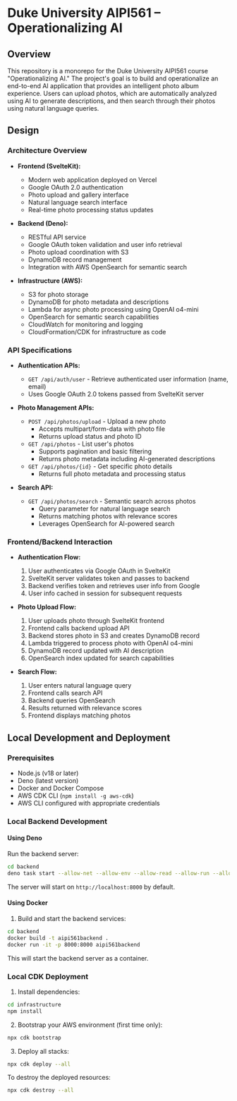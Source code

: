 # Duke University AIPI561 – Operationalizing AI

## Overview

This repository is a monorepo for the Duke University AIPI561 course "Operationalizing AI." The project's goal is to build and operationalize an end-to-end AI application that provides an intelligent photo album experience. Users can upload photos, which are automatically analyzed using AI to generate descriptions, and then search through their photos using natural language queries.

## Design

### Architecture Overview

- **Frontend (SvelteKit):**
  - Modern web application deployed on Vercel
  - Google OAuth 2.0 authentication
  - Photo upload and gallery interface
  - Natural language search interface
  - Real-time photo processing status updates

- **Backend (Deno):**
  - RESTful API service
  - Google OAuth token validation and user info retrieval
  - Photo upload coordination with S3
  - DynamoDB record management
  - Integration with AWS OpenSearch for semantic search

- **Infrastructure (AWS):**
  - S3 for photo storage
  - DynamoDB for photo metadata and descriptions
  - Lambda for async photo processing using OpenAI o4-mini
  - OpenSearch for semantic search capabilities
  - CloudWatch for monitoring and logging
  - CloudFormation/CDK for infrastructure as code

### API Specifications

- **Authentication APIs:**
  - `GET /api/auth/user` - Retrieve authenticated user information (name, email)
  - Uses Google OAuth 2.0 tokens passed from SvelteKit server

- **Photo Management APIs:**
  - `POST /api/photos/upload` - Upload a new photo
    - Accepts multipart/form-data with photo file
    - Returns upload status and photo ID
  - `GET /api/photos` - List user's photos
    - Supports pagination and basic filtering
    - Returns photo metadata including AI-generated descriptions
  - `GET /api/photos/{id}` - Get specific photo details
    - Returns full photo metadata and processing status

- **Search API:**
  - `GET /api/photos/search` - Semantic search across photos
    - Query parameter for natural language search
    - Returns matching photos with relevance scores
    - Leverages OpenSearch for AI-powered search

### Frontend/Backend Interaction

- **Authentication Flow:**
  1. User authenticates via Google OAuth in SvelteKit
  2. SvelteKit server validates token and passes to backend
  3. Backend verifies token and retrieves user info from Google
  4. User info cached in session for subsequent requests

- **Photo Upload Flow:**
  1. User uploads photo through SvelteKit frontend
  2. Frontend calls backend upload API
  3. Backend stores photo in S3 and creates DynamoDB record
  4. Lambda triggered to process photo with OpenAI o4-mini
  5. DynamoDB record updated with AI description
  6. OpenSearch index updated for search capabilities

- **Search Flow:**
  1. User enters natural language query
  2. Frontend calls search API
  3. Backend queries OpenSearch
  4. Results returned with relevance scores
  5. Frontend displays matching photos

## Local Development and Deployment

### Prerequisites

- Node.js (v18 or later)
- Deno (latest version)
- Docker and Docker Compose
- AWS CDK CLI (`npm install -g aws-cdk`)
- AWS CLI configured with appropriate credentials

### Local Backend Development

#### Using Deno

Run the backend server:

```bash
cd backend
deno task start --allow-net --allow-env --allow-read --allow-run --allow-sys --allow-import
```

The server will start on `http://localhost:8000` by default.

#### Using Docker

1. Build and start the backend services:
```bash
cd backend
docker build -t aipi561backend .
docker run -it -p 8000:8000 aipi561backend
```

This will start the backend server as a container.

### Local CDK Deployment

1. Install dependencies:
```bash
cd infrastructure
npm install
```

2. Bootstrap your AWS environment (first time only):
```bash
npx cdk bootstrap
```

3. Deploy all stacks:
```bash
npx cdk deploy --all
```

To destroy the deployed resources:
```bash
npx cdk destroy --all
```
